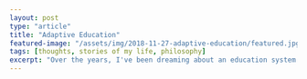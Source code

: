 ```yaml
---
layout: post
type: "article"
title: "Adaptive Education"
featured-image: "/assets/img/2018-11-27-adaptive-education/featured.jpg"
tags: [thoughts, stories of my life, philosophy]
excerpt: "Over the years, I've been dreaming about an education system which will optimize personal development, especially for gifted students."
---
```


